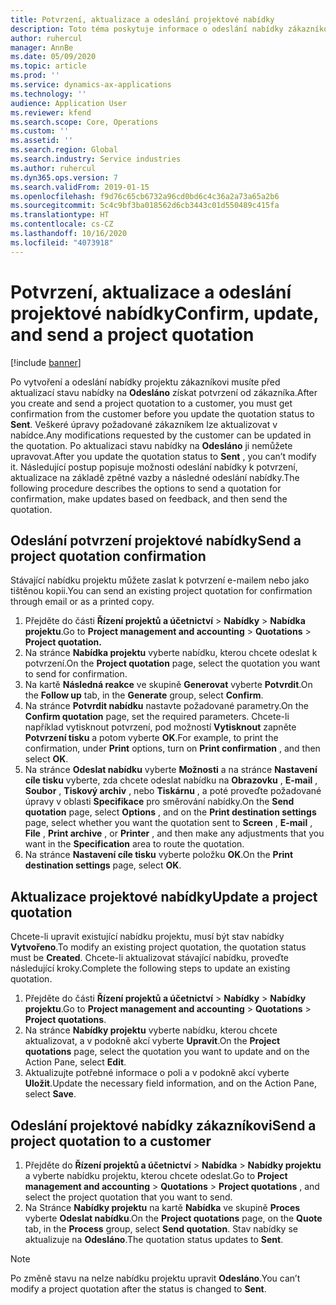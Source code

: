 ```yaml
---
title: Potvrzení, aktualizace a odeslání projektové nabídky
description: Toto téma poskytuje informace o odeslání nabídky zákazníkovi k potvrzení, úprav na základě zpětné vazby a následném opětovném odeslání nabídky.
author: ruhercul
manager: AnnBe
ms.date: 05/09/2020
ms.topic: article
ms.prod: ''
ms.service: dynamics-ax-applications
ms.technology: ''
audience: Application User
ms.reviewer: kfend
ms.search.scope: Core, Operations
ms.custom: ''
ms.assetid: ''
ms.search.region: Global
ms.search.industry: Service industries
ms.author: ruhercul
ms.dyn365.ops.version: 7
ms.search.validFrom: 2019-01-15
ms.openlocfilehash: f9d76c65cb6732a96cd0bd6c4c36a2a73a65a2b6
ms.sourcegitcommit: 5c4c9bf3ba018562d6cb3443c01d550489c415fa
ms.translationtype: HT
ms.contentlocale: cs-CZ
ms.lasthandoff: 10/16/2020
ms.locfileid: "4073918"
---
```

# <a name="confirm-update-and-send-a-project-quotation"></a><span data-ttu-id="81615-103">Potvrzení, aktualizace a odeslání projektové nabídky</span><span class="sxs-lookup"><span data-stu-id="81615-103">Confirm, update, and send a project quotation</span></span>

[!include [banner](../includes/banner.md)]

<span data-ttu-id="81615-104">Po vytvoření a odeslání nabídky projektu zákazníkovi musíte před aktualizací stavu nabídky na **Odesláno** získat potvrzení od zákazníka.</span><span class="sxs-lookup"><span data-stu-id="81615-104">After you create and send a project quotation to a customer, you must get confirmation from the customer before you update the quotation status to **Sent**.</span></span> <span data-ttu-id="81615-105">Veškeré úpravy požadované zákazníkem lze aktualizovat v nabídce.</span><span class="sxs-lookup"><span data-stu-id="81615-105">Any modifications requested by the customer can be updated in the quotation.</span></span> <span data-ttu-id="81615-106">Po aktualizaci stavu nabídky na **Odesláno** ji nemůžete upravovat.</span><span class="sxs-lookup"><span data-stu-id="81615-106">After you update the quotation status to **Sent** , you can’t modify it.</span></span> <span data-ttu-id="81615-107">Následující postup popisuje možnosti odeslání nabídky k potvrzení, aktualizace na základě zpětné vazby a následné odeslání nabídky.</span><span class="sxs-lookup"><span data-stu-id="81615-107">The following procedure describes the options to send a quotation for confirmation, make updates based on feedback, and then send the quotation.</span></span>

## <a name="send-a-project-quotation-confirmation"></a><span data-ttu-id="81615-108">Odeslání potvrzení projektové nabídky</span><span class="sxs-lookup"><span data-stu-id="81615-108">Send a project quotation confirmation</span></span>  

<span data-ttu-id="81615-109">Stávající nabídku projektu můžete zaslat k potvrzení e-mailem nebo jako tištěnou kopii.</span><span class="sxs-lookup"><span data-stu-id="81615-109">You can send an existing project quotation for confirmation through email or as a printed copy.</span></span> 

1. <span data-ttu-id="81615-110">Přejděte do části **Řízení projektů a účetnictví** > **Nabídky** > **Nabídka projektu**.</span><span class="sxs-lookup"><span data-stu-id="81615-110">Go to **Project management and accounting** > **Quotations** > **Project quotation.**</span></span> 
2. <span data-ttu-id="81615-111">Na stránce **Nabídka projektu** vyberte nabídku, kterou chcete odeslat k potvrzení.</span><span class="sxs-lookup"><span data-stu-id="81615-111">On the **Project quotation** page, select the quotation you want to send for confirmation.</span></span> 
3. <span data-ttu-id="81615-112">Na kartě **Následná reakce** ve skupině **Generovat** vyberte **Potvrdit**.</span><span class="sxs-lookup"><span data-stu-id="81615-112">On the **Follow up** tab, in the **Generate** group, select **Confirm**.</span></span> 
4. <span data-ttu-id="81615-113">Na stránce **Potvrdit nabídku** nastavte požadované parametry.</span><span class="sxs-lookup"><span data-stu-id="81615-113">On the **Confirm quotation** page, set the required parameters.</span></span> <span data-ttu-id="81615-114">Chcete-li například vytisknout potvrzení, pod možností **Vytisknout** zapněte **Potvrzení tisku** a potom vyberte **OK**.</span><span class="sxs-lookup"><span data-stu-id="81615-114">For example, to print the confirmation, under **Print** options, turn on **Print confirmation** , and then select **OK**.</span></span>
5. <span data-ttu-id="81615-115">Na stránce **Odeslat nabídku** vyberte **Možnosti** a na stránce **Nastavení cíle tisku** vyberte, zda chcete odeslat nabídku na **Obrazovku** , **E-mail** , **Soubor** , **Tiskový archiv** , nebo **Tiskárnu** , a poté proveďte požadované úpravy v oblasti **Specifikace** pro směrování nabídky.</span><span class="sxs-lookup"><span data-stu-id="81615-115">On the **Send quotation** page, select **Options** , and on the **Print destination settings** page, select whether you want the quotation sent to **Screen** , **E-mail** , **File** , **Print archive** , or **Printer** , and then make any adjustments that you want in the **Specification** area to route the quotation.</span></span>
6. <span data-ttu-id="81615-116">Na stránce **Nastavení cíle tisku** vyberte položku **OK**.</span><span class="sxs-lookup"><span data-stu-id="81615-116">On the **Print destination settings** page, select **OK**.</span></span>  

## <a name="update-a-project-quotation"></a><span data-ttu-id="81615-117">Aktualizace projektové nabídky</span><span class="sxs-lookup"><span data-stu-id="81615-117">Update a project quotation</span></span>

<span data-ttu-id="81615-118">Chcete-li upravit existující nabídku projektu, musí být stav nabídky **Vytvořeno**.</span><span class="sxs-lookup"><span data-stu-id="81615-118">To modify an existing project quotation, the quotation status must be **Created**.</span></span> <span data-ttu-id="81615-119">Chcete-li aktualizovat stávající nabídku, proveďte následující kroky.</span><span class="sxs-lookup"><span data-stu-id="81615-119">Complete the following steps to update an existing quotation.</span></span> 

1. <span data-ttu-id="81615-120">Přejděte do části **Řízení projektů a účetnictví** > **Nabídky** > **Nabídky projektu**.</span><span class="sxs-lookup"><span data-stu-id="81615-120">Go to **Project management and accounting** > **Quotations** > **Project quotations**.</span></span>
2. <span data-ttu-id="81615-121">Na stránce **Nabídky projektu** vyberte nabídku, kterou chcete aktualizovat, a v podokně akcí vyberte **Upravit**.</span><span class="sxs-lookup"><span data-stu-id="81615-121">On the **Project quotations** page, select the quotation you want to update and on the Action Pane, select **Edit**.</span></span>
3. <span data-ttu-id="81615-122">Aktualizujte potřebné informace o poli a v podokně akcí vyberte **Uložit**.</span><span class="sxs-lookup"><span data-stu-id="81615-122">Update the necessary field information, and on the Action Pane, select **Save**.</span></span>  

## <a name="send-a-project-quotation-to-a-customer"></a><span data-ttu-id="81615-123">Odeslání projektové nabídky zákazníkovi</span><span class="sxs-lookup"><span data-stu-id="81615-123">Send a project quotation to a customer</span></span> 

1. <span data-ttu-id="81615-124">Přejděte do **Řízení projektů a účetnictví** > **Nabídka** > **Nabídky projektu** a vyberte nabídku projektu, kterou chcete odeslat.</span><span class="sxs-lookup"><span data-stu-id="81615-124">Go to **Project management and accounting** > **Quotations** > **Project quotations** , and select the project quotation that you want to send.</span></span>
2. <span data-ttu-id="81615-125">Na Stránce **Nabídky projektu** na kartě **Nabídka** ve skupině **Proces** vyberte **Odeslat nabídku**.</span><span class="sxs-lookup"><span data-stu-id="81615-125">On the **Project quotations** page, on the **Quote** tab, in the **Process** group, select **Send quotation**.</span></span> <span data-ttu-id="81615-126">Stav nabídky se aktualizuje na **Odesláno**.</span><span class="sxs-lookup"><span data-stu-id="81615-126">The quotation status updates to **Sent**.</span></span>

> [!NOTE]
> <span data-ttu-id="81615-127">Po změně stavu na nelze nabídku projektu upravit **Odesláno**.</span><span class="sxs-lookup"><span data-stu-id="81615-127">You can’t modify a project quotation after the status is changed to **Sent**.</span></span>
